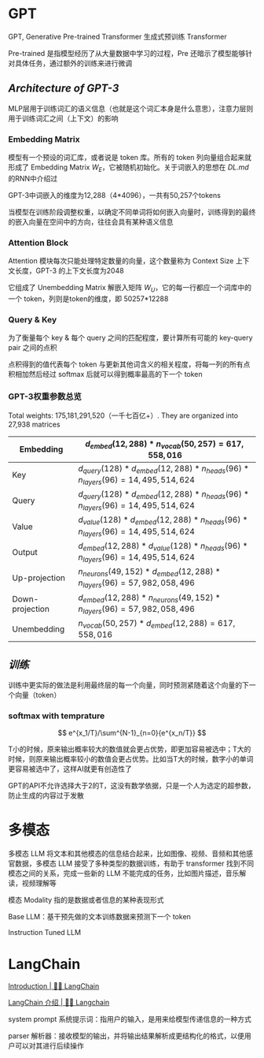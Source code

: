 # GPT

GPT, Generative Pre-trained Transformer 生成式预训练 Transformer

Pre-trained 是指模型经历了从大量数据中学习的过程，Pre 还暗示了模型能够针对具体任务，通过额外的训练来进行微调

## *Architecture of GPT-3*

MLP层用于训练词汇的语义信息（也就是这个词汇本身是什么意思），注意力层则用于训练词汇之间（上下文）的影响

### Embedding Matrix

模型有一个预设的词汇库，或者说是 token 库。所有的 token 列向量组合起来就形成了 Embedding Matrix $W_E$，它被随机初始化。关于词嵌入的思想在 *DL.md* 的RNN中介绍过

GPT-3中词嵌入的维度为12,288（4\*4096），一共有50,257个tokens

当模型在训练阶段调整权重，以确定不同单词将如何嵌入向量时，训练得到的最终的嵌入向量在空间中的方向，往往会具有某种语义信息

### Attention Block

Attention 模块每次只能处理特定数量的向量，这个数量称为 Context Size 上下文长度，GPT-3 的上下文长度为2048

它组成了 Unembedding Matrix 解嵌入矩阵 $W_U$，它的每一行都应一个词库中的一个 token，列则是token的维度，即 50257*12288

### Query & Key

为了衡量每个 key & 每个 query 之间的匹配程度，要计算所有可能的 key-query pair 之间的点积

点积得到的值代表每个 token 与更新其他词含义的相关程度，将每一列的所有点积相加然后经过 softmax 后就可以得到概率最高的下一个 token

### GPT-3权重参数总览



Total weights: 175,181,291,520（一千七百亿+）. They are organized into 27,938 matrices

| Embedding       | $d_{embed}(12,288)*n_{vocab}(50,257)=617,558,016$            |
| --------------- | ------------------------------------------------------------ |
| Key             | $d_{query}(128)*d_{embed}(12,288)*n_{heads}(96)*n_{layers}(96)=14,495,514,624$ |
| Query           | $d_{query}(128)*d_{embed}(12,288)*n_{heads}(96)*n_{layers}(96)=14,495,514,624$ |
| Value           | $d_{value}(128)*d_{embed}(12,288)*n_{heads}(96)*n_{layers}(96)=14,495,514,624$ |
| Output          | $d_{embed}(12,288)*d_{value}(128)*n_{heads}(96)*n_{layers}(96)=14,495,514,624$ |
| Up-projection   | $n_{neurons}(49,152)*d_{embed}(12,288)*n_{layers}(96)=57,982,058,496$ |
| Down-projection | $d_{embed}(12,288)*n_{neurons}(49,152)*n_{layers}(96)=57,982,058,496$ |
| Unembedding     | $n_{vocab}(50,257)*d_{embed}(12,288)=617,558,016$            |

## *训练*

训练中更实际的做法是利用最终层的每一个向量，同时预测紧随着这个向量的下一个向量（token）

### softmax with temprature

$$
e^{x_1/T}/\sum^{N-1}_{n=0}{e^{x_n/T}}
$$

T小的时候，原来输出概率较大的数值就会更占优势，即更加容易被选中；T大的时候，则原来输出概率较小的数值会更占优势。比如当T大的时候，数字小的单词更容易被选中了，这样AI就更有创造性了

GPT的API不允许选择大于2的T，这没有数学依据，只是一个人为选定的超参数，防止生成的内容过于发散

# 多模态

多模态 LLM 将文本和其他模态的信息结合起来，比如图像、视频、音频和其他感官数据，多模态 LLM 接受了多种类型的数据训练，有助于 transformer 找到不同模态之间的关系，完成一些新的 LLM 不能完成的任务，比如图片描述，音乐解读，视频理解等

模态 Modality 指的是数据或者信息的某种表现形式









Base LLM：基干预先做的文本训练数据来预测下一个 token

Instruction Tuned LLM

# LangChain

[Introduction | 🦜️🔗 LangChain](https://python.langchain.com/docs/introduction/)

[LangChain 介绍 | 🦜️🔗 Langchain](https://python.langchain.com.cn/docs/get_started/introduction)



system prompt 系统提示词：指用户的输入，是用来给模型传递信息的一种方式

parser 解析器：接收模型的输出，并将输出结果解析成更结构化的格式，以便用户可以对其进行后续操作